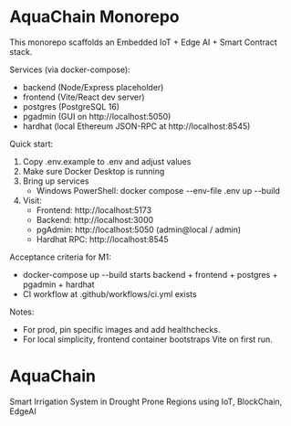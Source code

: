 # AquaChain Monorepo

This monorepo scaffolds an Embedded IoT + Edge AI + Smart Contract stack.

Services (via docker-compose):
- backend (Node/Express placeholder)
- frontend (Vite/React dev server)
- postgres (PostgreSQL 16)
- pgadmin (GUI on http://localhost:5050)
- hardhat (local Ethereum JSON-RPC at http://localhost:8545)

Quick start:
1) Copy .env.example to .env and adjust values
2) Make sure Docker Desktop is running
3) Bring up services
   - Windows PowerShell: docker compose --env-file .env up --build
4) Visit:
   - Frontend: http://localhost:5173
   - Backend: http://localhost:3000
   - pgAdmin: http://localhost:5050 (admin@local / admin)
   - Hardhat RPC: http://localhost:8545

Acceptance criteria for M1:
- docker-compose up --build starts backend + frontend + postgres + pgadmin + hardhat
- CI workflow at .github/workflows/ci.yml exists

Notes:
- For prod, pin specific images and add healthchecks.
- For local simplicity, frontend container bootstraps Vite on first run.

# AquaChain
Smart Irrigation System in Drought Prone Regions using IoT, BlockChain, EdgeAI
